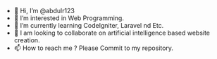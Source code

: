 - 👋 Hi, I’m @abdulr123
- 👀 I’m interested in Web Programming.
- 🌱 I’m currently learning CodeIgniter, Laravel nd Etc.
- 💞️ I am looking to collaborate on artificial intelligence based website creation.
- 📫 How to reach me ? Please Commit to my repository.

<!---
abdulr123/abdulr123 is a ✨ special ✨ repository because its `README.md` (this file) appears on your GitHub profile.
You can click the Preview link to take a look at your changes.
--->
